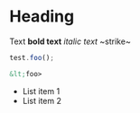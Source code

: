 # Heading

Text **bold text** *italic text* ~strike~

```js
test.foo();
```

```html
&lt;foo>
```

* List item 1
* List item 2